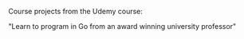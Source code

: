 Course projects from the Udemy course:

"Learn to program in Go from an award winning university professor"